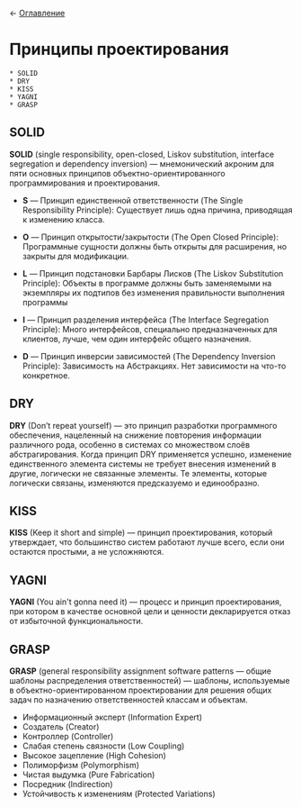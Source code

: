 ← [Оглавление](https://github.com/lutov/interview/blob/main/README.md)

# Принципы проектирования

    * SOLID
    * DRY
    * KISS
    * YAGNI
    * GRASP
    
## SOLID

**SOLID** (single responsibility, open-closed, Liskov substitution, interface segregation и dependency inversion) — мнемонический акроним для пяти основных принципов объектно-ориентированного программирования и проектирования.

* **S** — Принцип единственной ответственности (The Single Responsibility Principle):
Существует лишь одна причина, приводящая к изменению класса.

* **O** — Принцип открытости/закрытости (The Open Closed Principle):
Программные сущности должны быть открыты для расширения, но закрыты для модификации.

* **L** — Принцип подстановки Барбары Лисков (The Liskov Substitution Principle):
Объекты в программе должны быть заменяемыми на экземпляры их подтипов без изменения правильности выполнения программы

* **I** — Принцип разделения интерфейса (The Interface Segregation Principle):
Много интерфейсов, специально предназначенных для клиентов, лучше, чем один интерфейс общего назначения.

* **D** — Принцип инверсии зависимостей (The Dependency Inversion Principle):
Зависимость на Абстракциях. Нет зависимости на что-то конкретное.

## DRY

**DRY** (Don’t repeat yourself) — это принцип разработки программного обеспечения, нацеленный на снижение повторения информации различного рода, особенно в системах со множеством слоёв абстрагирования. Когда принцип DRY применяется успешно, изменение единственного элемента системы не требует внесения изменений в другие, логически не связанные элементы. Те элементы, которые логически связаны, изменяются предсказуемо и единообразно.

## KISS

**KISS** (Keep it short and simple) — принцип проектирования, который утверждает, что большинство систем работают лучше всего, если они остаются простыми, а не усложняются.

## YAGNI

**YAGNI** (You ain't gonna need it) — процесс и принцип проектирования, при котором в качестве основной цели и ценности декларируется отказ от избыточной функциональности.

## GRASP

**GRASP** (general responsibility assignment software patterns — общие шаблоны распределения ответственностей) — шаблоны, используемые в объектно-ориентированном проектировании для решения общих задач по назначению ответственностей классам и объектам.

* Информационный эксперт (Information Expert)
* Создатель (Creator)
* Контроллер (Controller)
* Слабая степень связности (Low Coupling)
* Высокое зацепление (High Cohesion)
* Полиморфизм (Polymorphism)
* Чистая выдумка (Pure Fabrication)
* Посредник (Indirection)
* Устойчивость к изменениям (Protected Variations)
